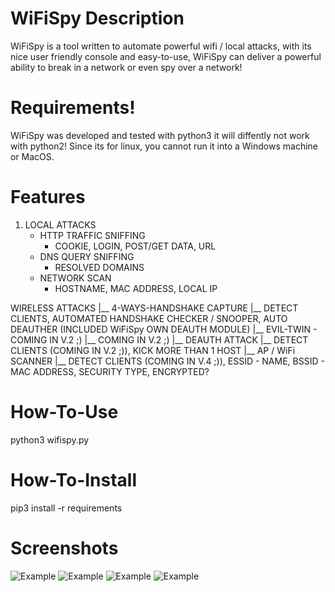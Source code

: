 # WiFiSpy Description
WiFiSpy is a tool written to automate powerful wifi / local attacks, with its nice user friendly console and easy-to-use, WiFiSpy can deliver a powerful ability to break in a network or even spy over a network!
# Requirements!
</p>
WiFiSpy was developed and tested with python3 it will diffently not work with python2!
Since its for linux, you cannot run it into a Windows machine or MacOS.
</p>

# Features
1. LOCAL ATTACKS
   - HTTP TRAFFIC SNIFFING
     - COOKIE, LOGIN, POST/GET DATA, URL
   - DNS QUERY SNIFFING
     - RESOLVED DOMAINS
   - NETWORK SCAN
     - HOSTNAME, MAC ADDRESS, LOCAL IP

WIRELESS ATTACKS
  |__ 4-WAYS-HANDSHAKE CAPTURE
        |__ DETECT CLIENTS, AUTOMATED HANDSHAKE CHECKER / SNOOPER, AUTO DEAUTHER (INCLUDED WiFiSpy OWN DEAUTH MODULE)
  |__ EVIL-TWIN - COMING IN V.2 ;)
        |__ COMING IN V.2 ;)
  |__ DEAUTH ATTACK
        |__ DETECT CLIENTS (COMING IN V.2 ;)), KICK MORE THAN 1 HOST
  |__ AP / WiFi SCANNER
        |__ DETECT CLIENTS (COMING IN V.4 ;)), ESSID - NAME, BSSID - MAC ADDRESS, SECURITY TYPE, ENCRYPTED?
  
# How-To-Use
<p>
python3 wifispy.py
</p>
  
# How-To-Install
<p>
pip3 install -r requirements
</p>
  
# Screenshots
![Example]()
![Example]()
![Example]()
![Example]()
